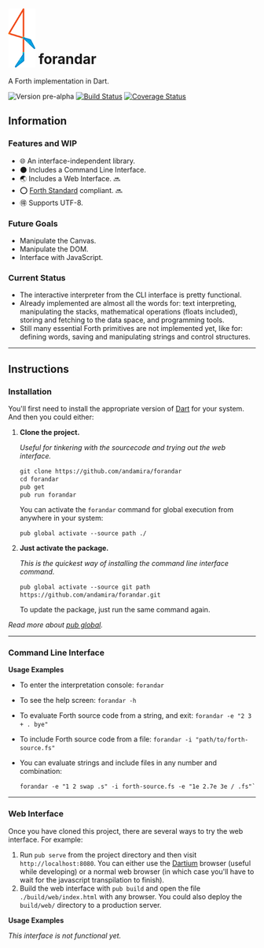 # <img src="https://raw.githubusercontent.com/andamira/forandar/master/web/img/logo-55x120.png" valign="bottom">  forandar

A Forth implementation in Dart.

![Version pre-alpha](https://img.shields.io/badge/version-pre--alpha-C70300.svg)
[![Build Status](https://travis-ci.org/andamira/forandar.svg?branch=master)](https://travis-ci.org/andamira/forandar)
[![Coverage Status](https://coveralls.io/repos/github/andamira/forandar/badge.svg?branch=master)](https://coveralls.io/github/andamira/forandar?branch=master)

## Information

### Features and WIP

- :globe_with_meridians: An interface-independent library.
- :new_moon: Includes a Command Line Interface.
- :earth_asia: Includes a Web Interface. :soon:
- :o: [Forth Standard](http://forth-standard.org/) compliant. :soon:
- :ideograph_advantage: Supports UTF-8.

### Future Goals

- Manipulate the Canvas.
- Manipulate the DOM.
- Interface with JavaScript.

### Current Status

- The interactive interpreter from the CLI interface is pretty functional.
- Already implemented are almost all the words for: text interpreting, manipulating the stacks, mathematical operations (floats included), storing and fetching to the data space, and programming tools.
- Still many essential Forth primitives are not implemented yet, like for: defining words, saving and manipulating strings and control structures.

---

## Instructions

### Installation

You'll first need to install the appropriate version of [Dart](https://www.dartlang.org/downloads/) for your system. And then you could either:

1. **Clone the project.**

	*Useful for tinkering with the sourcecode and trying out the web interface.*

	```
	git clone https://github.com/andamira/forandar
	cd forandar
	pub get
	pub run forandar
	```

	You can activate the `forandar` command for global execution from anywhere in your system:

	```
	pub global activate --source path ./
	```

2. **Just activate the package.**

	*This is the quickest way of installing the command line interface command.*

	```
	pub global activate --source git path https://github.com/andamira/forandar.git
	```

	To update the package, just run the same command again.

*Read more about [pub global](https://www.dartlang.org/tools/pub/cmd/pub-global.html).*

---

### Command Line Interface

**Usage Examples**

* To enter the interpretation console: `forandar`
* To see the help screen: `forandar -h`
* To evaluate Forth source code from a string, and exit: `forandar -e "2 3 + . bye"`
* To include Forth source code from a file: `forandar -i "path/to/forth-source.fs"`
* You can evaluate strings and include files in any number and combination:

	```
	forandar -e "1 2 swap .s" -i forth-source.fs -e "1e 2.7e 3e / .fs"`
	```

---

### Web Interface

Once you have cloned this project, there are several ways to try the web interface. For example:

1. Run `pub serve` from the project directory and then visit `http://localhost:8080`. You can either use the [Dartium](https://www.dartlang.org/tools/dartium/) browser (useful while developing) or a normal web browser (in which case you'll have to wait for the javascript transpilation to finish).
2. Build the web interface with `pub build` and open the file `./build/web/index.html` with any browser. You could also deploy the `build/web/` directory to a production server.

**Usage Examples**

*This interface is not functional yet.*


